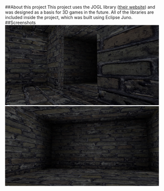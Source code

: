 ##About this project
This project uses the JOGL library ([their website](https://www.jogamp.org)) and was designed as a basis for 3D games in the future. 
All of the libraries are included inside the project, which was built using Eclipse Juno. 
##Screenshots
![alt text](Shot_1.jpg "Side view of door")
![alt text](Shot_2.jpg "Lighting around room corners")